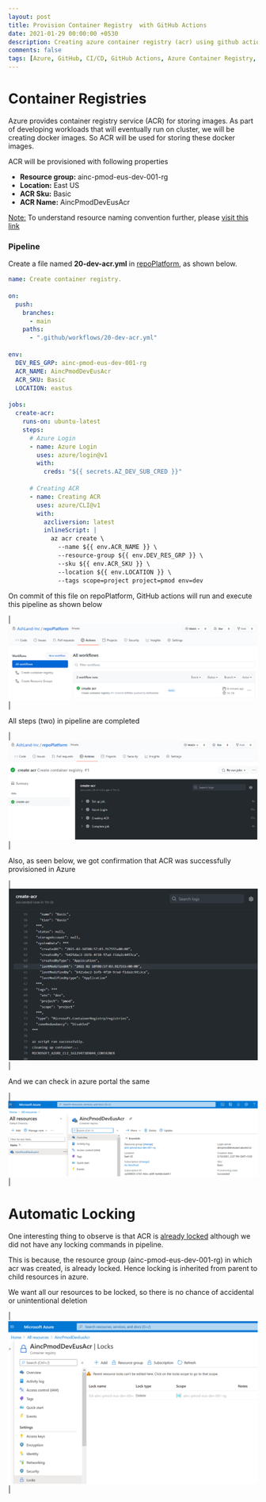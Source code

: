```yaml
---
layout: post
title: Provision Container Registry  with GitHub Actions
date: 2021-01-29 00:00:00 +0530
description: Creating azure container registry (acr) using github actions.
comments: false
tags: [Azure, GitHub, CI/CD, GitHub Actions, Azure Container Registry, ACR]
---
```


# Container Registries

Azure provides container registry service (ACR) for storing images.
As part of developing workloads that will eventually run on cluster, we will be creating docker images.
So ACR will be used for storing these docker images.

ACR will be provisioned with following properties

- **Resource group:** ainc-pmod-eus-dev-001-rg
- **Location:** East US
- **ACR Sku:** Basic
- **ACR Name:** AincPmodDevEusAcr

<u>Note:</u> To understand resource naming convention further, please [visit this link](/004-provision-az-resources/)

### Pipeline

Create a file named **20-dev-acr.yml** in <u>repoPlatform</u>, as shown below.

```yaml
name: Create container registry.

on:
  push:
    branches:
      - main
    paths:
      - ".github/workflows/20-dev-acr.yml"

env:
  DEV_RES_GRP: ainc-pmod-eus-dev-001-rg
  ACR_NAME: AincPmodDevEusAcr
  ACR_SKU: Basic
  LOCATION: eastus

jobs:
  create-acr:
    runs-on: ubuntu-latest
    steps:
      # Azure Login
      - name: Azure Login
        uses: azure/login@v1
        with:
          creds: "${{ secrets.AZ_DEV_SUB_CRED }}"

      # Creating ACR
      - name: Creating ACR
        uses: azure/CLI@v1
        with:
          azcliversion: latest
          inlineScript: |
            az acr create \
              --name ${{ env.ACR_NAME }} \
              --resource-group ${{ env.DEV_RES_GRP }} \
              --sku ${{ env.ACR_SKU }} \
              --location ${{ env.LOCATION }} \
              --tags scope=project project=pmod env=dev
```

On commit of this file on repoPlatform, GitHub actions will run and execute this pipeline as shown below

| ![](/assets/img/005/005-az-acr-pipeline-executed-1.png) |

All steps (two) in pipeline are completed

| ![](/assets/img/005/005-az-acr-pipeline-executed-2.png) |

Also, as seen below, we got confirmation that ACR was successfully provisioned in Azure

| ![](/assets/img/005/005-az-acr-created-3.png) |

And we can check in azure portal the same

| ![](/assets/img/005/005-az-acr-created-ok-4.png) |

# Automatic Locking

One interesting thing to observe is that ACR is <u>already locked</u> although we did not have any locking commands in pipeline.

This is because, the resource group (ainc-pmod-eus-dev-001-rg) in which acr was created, is already locked. Hence locking is inherited from parent to child resources in azure.

We want all our resources to be locked, so there is no chance of accidental or unintentional deletion

| ![](/assets/img/005/005-az-acr-locked-5.png) |
